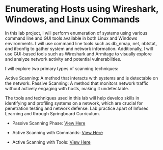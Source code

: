 # Enumerating Hosts using Wireshark, Windows, and Linux Commands

In this lab project, I will perform enumeration of systems using various command line and GUI tools available in both Linux and Windows environments. I will use command line tools such as db_nmap, net, nbtstat, and ifconfig to gather system and network information. Additionally, I will use GUI-based tools such as Wireshark and Armitage to visually explore and analyze network activity and potential vulnerabilities.

I will explore two primary types of scanning techniques:

Active Scanning: A method that interacts with systems and is detectable on the network.
Passive Scanning: A method that monitors network traffic without actively engaging with hosts, making it undetectable.

The tools and techniques used in this lab will help develop skills in identifying and profiling systems on a network, which are crucial for penetration testing and network defense. Lab practice apart of Infosec Learning and through Springboard Curriculum.

- Passive Scanning Phase: [View Here](https://github.com/DarinNaoroji15/Enumerating-Hosts-using-Wireshark-Windows-and-Linux-Commands/blob/main/Passive%20Scanning.md)

- Active Scanning with Commands: [View Here](https://github.com/DarinNaoroji15/Enumerating-Hosts-using-Wireshark-Windows-and-Linux-Commands/blob/main/Active%20Scanning%20with%20Commands.md)

- Active Scanning with Tools: [View Here](https://github.com/DarinNaoroji15/Enumerating-Hosts-using-Wireshark-Windows-and-Linux-Commands/blob/main/Active%20Scanning%20with%20Tools.md)
